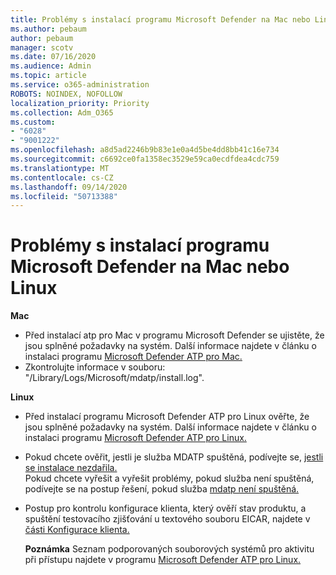 ```yaml
---
title: Problémy s instalací programu Microsoft Defender na Mac nebo Linux
ms.author: pebaum
author: pebaum
manager: scotv
ms.date: 07/16/2020
ms.audience: Admin
ms.topic: article
ms.service: o365-administration
ROBOTS: NOINDEX, NOFOLLOW
localization_priority: Priority
ms.collection: Adm_O365
ms.custom:
- "6028"
- "9001222"
ms.openlocfilehash: a8d5ad2246b9b83e1e0a4d5be4dd8bb41c16e734
ms.sourcegitcommit: c6692ce0fa1358ec3529e59ca0ecdfdea4cdc759
ms.translationtype: MT
ms.contentlocale: cs-CZ
ms.lasthandoff: 09/14/2020
ms.locfileid: "50713388"
---
```

# <a name="issues-installing-microsoft-defender-on-mac-or-linux"></a>Problémy s instalací programu Microsoft Defender na Mac nebo Linux

**Mac**

- Před instalací atp pro Mac v programu Microsoft Defender se ujistěte, že jsou splněné požadavky na systém. Další informace najdete v článku o instalaci programu [Microsoft Defender ATP pro Mac.](https://docs.microsoft.com/windows/security/threat-protection/microsoft-defender-atp/microsoft-defender-atp-mac#how-to-install-microsoft-defender-atp-for-mac)  
- Zkontrolujte informace v souboru: "/Library/Logs/Microsoft/mdatp/install.log".

**Linux**

- Před instalací programu Microsoft Defender ATP pro Linux ověřte, že jsou splněné požadavky na systém. Další informace najdete v článku o instalaci programu [Microsoft Defender ATP pro Linux.](https://docs.microsoft.com/windows/security/threat-protection/microsoft-defender-atp/microsoft-defender-atp-linux#system-requirements) 
- Pokud chcete ověřit, jestli je služba MDATP spuštěná, podívejte se, [jestli se instalace nezdařila.](https://docs.microsoft.com/windows/security/threat-protection/microsoft-defender-atp/linux-support-install#installation-failed)  
    Pokud chcete vyřešit a vyřešit problémy, pokud služba není spuštěná, podívejte se na postup řešení, pokud služba [mdatp není spuštěná.](https://docs.microsoft.com/windows/security/threat-protection/microsoft-defender-atp/linux-support-install#steps-to-troubleshoot-if-mdatp-service-isnt-running)
- Postup pro kontrolu konfigurace klienta, který ověří stav produktu, a spuštění testovacího zjišťování u textového souboru EICAR, najdete v [části Konfigurace klienta.](https://docs.microsoft.com/windows/security/threat-protection/microsoft-defender-atp/linux-install-manually#client-configuration)  

    **Poznámka** Seznam podporovaných souborových systémů pro aktivitu při přístupu najdete v programu [Microsoft Defender ATP pro Linux.](https://docs.microsoft.com/windows/security/threat-protection/microsoft-defender-atp/microsoft-defender-atp-linux#system-requirements)